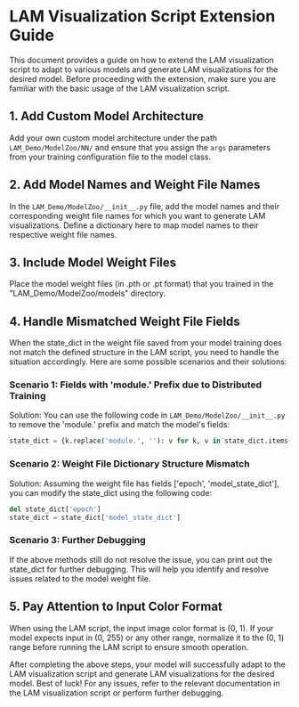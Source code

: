 # LAM Visualization Script Extension Guide

This document provides a guide on how to extend the LAM visualization script to adapt to various models and generate LAM visualizations for the desired model. Before proceeding with the extension, make sure you are familiar with the basic usage of the LAM visualization script.

## 1. Add Custom Model Architecture

Add your own custom model architecture under the path
```LAM_Demo/ModelZoo/NN/```
and ensure that you assign the `args` parameters from your training configuration file to the model class.

## 2. Add Model Names and Weight File Names

In the 
```LAM_Demo/ModelZoo/__init__.py```
file, add the model names and their corresponding weight file names for which you want to generate LAM visualizations. Define a dictionary here to map model names to their respective weight file names.

## 3. Include Model Weight Files

Place the model weight files (in .pth or .pt format) that you trained in the "LAM_Demo/ModelZoo/models" directory.

## 4. Handle Mismatched Weight File Fields

When the state_dict in the weight file saved from your model training does not match the defined structure in the LAM script, you need to handle the situation accordingly. Here are some possible scenarios and their solutions:

### Scenario 1: Fields with 'module.' Prefix due to Distributed Training

Solution: You can use the following code in
```LAM_Demo/ModelZoo/__init__.py```
 to remove the 'module.' prefix and match the model's fields:

```python
state_dict = {k.replace('module.', ''): v for k, v in state_dict.items()}
```


### Scenario 2: Weight File Dictionary Structure Mismatch

Solution: Assuming the weight file has fields ['epoch', 'model_state_dict'], you can modify the state_dict using the following code:

```python
del state_dict['epoch']
state_dict = state_dict['model_state_dict']
```


### Scenario 3: Further Debugging

If the above methods still do not resolve the issue, you can print out the state_dict for further debugging. This will help you identify and resolve issues related to the model weight file.

## 5. Pay Attention to Input Color Format

When using the LAM script, the input image color format is (0, 1). If your model expects input in (0, 255) or any other range, normalize it to the (0, 1) range before running the LAM script to ensure smooth operation.

After completing the above steps, your model will successfully adapt to the LAM visualization script and generate LAM visualizations for the desired model. Best of luck! For any issues, refer to the relevant documentation in the LAM visualization script or perform further debugging.
